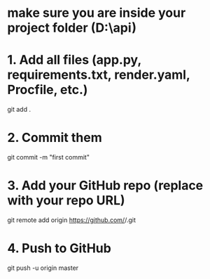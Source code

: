 # make sure you are inside your project folder (D:\api)

# 1. Add all files (app.py, requirements.txt, render.yaml, Procfile, etc.)
git add .

# 2. Commit them
git commit -m "first commit"

# 3. Add your GitHub repo (replace with your repo URL)
git remote add origin https://github.com/<your-username>/<your-repo-name>.git

# 4. Push to GitHub
git push -u origin master

